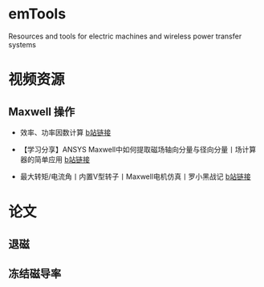 # emTools
Resources and tools for electric machines and wireless power transfer systems

# 视频资源

## Maxwell 操作
- 效率、功率因数计算
[b站链接](https://www.bilibili.com/video/BV1MZ4y1F7dv)

- 【学习分享】ANSYS Maxwell中如何提取磁场轴向分量与径向分量丨场计算器的简单应用
[b站链接](https://www.bilibili.com/video/BV1c5411e7Yr)

- 最大转矩/电流角丨内置V型转子丨Maxwell电机仿真丨罗小黑战记
[b站链接](https://www.bilibili.com/video/BV1yA411g7oK)

# 论文

## 退磁

## 冻结磁导率


